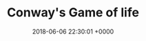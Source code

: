 ---
layout: post
title: "Conway's Game of life"
published: false 
date:   2018-06-06 22:30:01 +0000
---